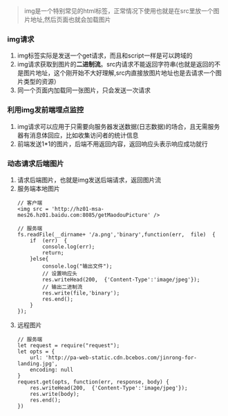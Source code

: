 >img是一个特别常见的html标签，正常情况下使用也就是在src里放一个图片地址,然后页面也就会加载图片

### img请求
1. img标签实际是发送一个get请求，而且和script一样是可以跨域的
1. img请求获取到图片的**二进制流**。src内请求不能返回字符串(也就是返回的不是图片地址，这个刚开始不大好理解,src内直接放图片地址也是去请求一个图片类型的资源）
1. 同一个页面内加载同一张图片，只会发送一次请求

### 利用img发前端埋点监控
1. img请求可以应用于只需要向服务器发送数据(日志数据)的场合，且无需服务器有消息体回应，比如收集访问者的统计信息
1. 前端发送1*1的图片，后端不用返回内容，返回响应头表示响应成功就行

### 动态请求后端图片
1. 请求后端图片，也就是img发送后端请求，返回图片流
1. 服务端本地图片
    ```
    // 客户端
    <img src = 'http://hz01-msa-mes26.hz01.baidu.com:8085/getMaodouPicture' />

    // 服务端
    fs.readFile(__dirname+ '/a.png','binary',function(err,  file)  {
        if  (err)  {
            console.log(err);
            return;
        }else{
            console.log("输出文件");
            // 设置响应头
            res.writeHead(200,  {'Content-Type':'image/jpeg'});
            // 输出二进制流
            res.write(file,'binary');
            res.end();
        }
    });
    ```
1. 远程图片
    ```
    // 服务端
    let request = require("request");
    let opts = {
        url: 'http://pa-web-static.cdn.bcebos.com/jinrong-for-landing.jpg',
        encoding: null
    }
    request.get(opts, function(err, response, body) {
        res.writeHead(200,  {'Content-Type':'image/jpeg'});
        res.write(body);
        res.end();
    })
    ```